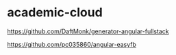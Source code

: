 academic-cloud
==============
https://github.com/DaftMonk/generator-angular-fullstack

https://github.com/pc035860/angular-easyfb
